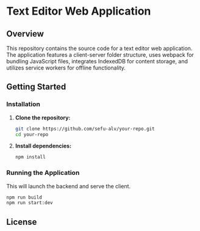 # Text Editor Web Application

## Overview

This repository contains the source code for a text editor web application. The application features a client-server folder structure, uses webpack for bundling JavaScript files, integrates IndexedDB for content storage, and utilizes service workers for offline functionality.

## Getting Started

### Installation

1. **Clone the repository:**

    ```bash
    git clone https://github.com/sefu-alv/your-repo.git
    cd your-repo
    ```

2. **Install dependencies:**

    ```bash
    npm install
    ```

### Running the Application

This will launch the backend and serve the client.

```bash
npm run build
npm run start:dev
```

## License


